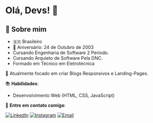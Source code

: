 # Olá, Devs! 👋

## 🚀 Sobre mim

- 🇧🇷 Brasileiro
- 🎂 Aniversário: 24 de Outubro de 2003
- Cursando Engenharia de Software 2 Período.
- Cursando Arquieto de Software Pela DNC.
- Formado em Técnico em Eletrotécnica
  
🎯 Atualmente focado em criar Blogs Responsivos e Landing-Pages.

📚 **Habilidades**:

- Desenvolvimento Web (HTML, CSS, JavaScript)
  
🔗 **Entre em contato comigo**:

[![LinkedIn](https://img.shields.io/badge/LinkedIn-%230077B5.svg?style=for-the-badge&logo=linkedin&logoColor=white)]([https://linkedin.com/in/seuusuario](https://www.linkedin.com/in/jo%C3%A3o-vitor-7687aa307/))
[![Instagram](https://img.shields.io/badge/Instagram-%23E4405F.svg?style=for-the-badge&logo=instagram&logoColor=white)]([https://instagram.com/seuusuario](https://www.instagram.com/joao_vtts/))
[![Email](https://img.shields.io/badge/Email-%23D14836.svg?style=for-the-badge&logo=gmail&logoColor=white)](jhonvitordev@gmail.com)
